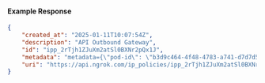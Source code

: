 <!-- Code generated for API Clients. DO NOT EDIT. -->

#### Example Response

```json
{
	"created_at": "2025-01-11T10:07:54Z",
	"description": "API Outbound Gateway",
	"id": "ipp_2rTjh1ZJuXm2atSl0BXNr2pQx1J",
	"metadata": "metadata={\"pod-id\": \"b3d9c464-4f48-4783-a741-d7d7d5db310f\"}",
	"uri": "https://api.ngrok.com/ip_policies/ipp_2rTjh1ZJuXm2atSl0BXNr2pQx1J"
}
```
